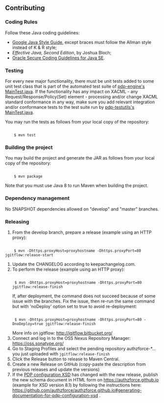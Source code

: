 ## Contributing
### Coding Rules
Follow these Java coding guidelines:
* [Google Java Style Guide](https://google.github.io/styleguide/javaguide.html), except braces must follow the Allman style instead of K & R style;
* *Effective Java, Second Edition*, by Joshua Bloch;
* [Oracle Secure Coding Guidelines for Java SE](http://www.oracle.com/technetwork/java/seccodeguide-139067.html).

### Testing
For every new major functionality, there must be unit tests added to some unit test class that is part of the automated test suite of [pdp-engine's MainTest.java](pdp-engine/src/test/java/org/ow2/authzforce/core/pdp/impl/test/MainTest.java). If the functionality has any impact on XACML - any Request/Response/Policy(Set) element - processing and/or change XACML standard conformance in any way, make sure you add relevant integration and/or conformance tests to the test suite run by [pdp-testutils's MainTest.java](pdp-testutils/src/test/java/org/ow2/authzforce/core/pdp/testutil/test/MainTest.java).

You may run the tests as follows from your local copy of the repository:
<pre><code>
    $ mvn test
</code></pre>

### Building the project

You may build the project and generate the JAR as follows from your local copy of the repository:
<pre><code>
    $ mvn package
</code></pre>

Note that you must use Java 8 to run Maven when building the project.

### Dependency management
No SNAPSHOT dependencies allowed on "develop" and "master" branches.

### Releasing
1. From the develop branch, prepare a release (example using an HTTP proxy):
<pre><code>
    $ mvn -Dhttps.proxyHost=proxyhostname -Dhttps.proxyPort=80 jgitflow:release-start
</code></pre>
1. Update the CHANGELOG according to keepachangelog.com.
2. To perform the release (example using an HTTP proxy):
   <pre><code>
    $ mvn -Dhttps.proxyHost=proxyhostname -Dhttps.proxyPort=80 jgitflow:release-finish
   </code></pre>
    If, after deployment, the command does not succeed because of some issue with the branches. Fix the issue, then re-run the same command but with 'noDeploy' option set to true to avoid re-deployment:
   <pre><code>
    $ mvn -Dhttps.proxyHost=proxyhostname -Dhttps.proxyPort=80 -DnoDeploy=true jgitflow:release-finish
   </code></pre>
   More info on jgitflow: http://jgitflow.bitbucket.org/
3. Connect and log in to the OSS Nexus Repository Manager: https://oss.sonatype.org/
4. Go to Staging Profiles and select the pending repository authzforce-*... you just uploaded with `jgitflow:release-finish`
5. Click the Release button to release to Maven Central.
6. Create a new Release on GitHub (copy-paste the description from previous releases and update the versions)
7. If the [PDP configuration XSD](pdp-engine/src/main/resources/pdp.xsd) has changed with the new release, publish the new schema document in HTML form on https://authzforce.github.io (example for XSD version 8.1) by following the instructions here: https://github.com/authzforce/authzforce.github.io#generating-documentation-for-pdp-configuration-xsd .
